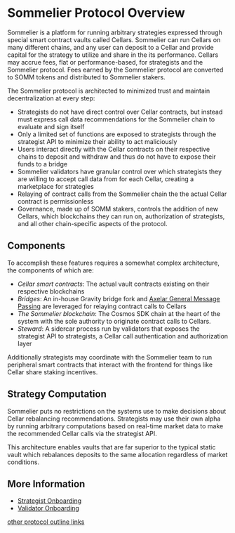 # Sommelier Protocol Overview

Sommelier is a platform for running arbitrary strategies expressed through special smart contract vaults called Cellars. Sommelier can run Cellars on many different chains, and any user can deposit to a Cellar and provide capital for the strategy to utilize and share in the its performance. Cellars may accrue fees, flat or performance-based, for strategists and the Sommelier protocol. Fees earned by the Sommelier protocol are converted to SOMM tokens and distributed to Sommelier stakers.

The Sommelier protocol is architected to minimized trust and maintain decentralization at every step: 

- Strategists do not have direct control over Cellar contracts, but instead must express call data recommendations for the Sommelier chain to evaluate and sign itself
- Only a limited set of functions are exposed to strategists through the strategist API to minimize their ability to act maliciously 
- Users interact directly with the Cellar contracts on their respective chains to deposit and withdraw and thus do not have to expose their funds to a bridge 
- Sommelier validators have granular control over which strategists they are willing to accept call data from for each Cellar, creating a marketplace for strategies
- Relaying of contract calls from the Sommelier chain the the actual Cellar contract is permissionless 
- Governance, made up of SOMM stakers, controls the addition of new Cellars, which blockchains they can run on, authorization of strategists, and all other chain-specific aspects of the protocol.

## Components

To accomplish these features requires a somewhat complex architecture, the components of which are:

- *Cellar smart contracts*: The actual vault contracts existing on their respective blockchains
- *Bridges*: An in-house Gravity bridge fork and [Axelar General Message Passing](https://docs.axelar.dev/dev/general-message-passing/overview) are leveraged for relaying contract calls to Cellars
- *The Sommelier blockchain*: The Cosmos SDK chain at the heart of the system with the sole authority to originate contract calls to Cellars.
- *Steward*: A sidercar process run by validators that exposes the strategist API to strategists, a Cellar call authentication and authorization layer

Additionally strategists may coordinate with the Sommelier team to run peripheral smart contracts that interact with the frontend for things like Cellar share staking incentives. 

## Strategy Computation

Sommelier puts no restrictions on the systems use to make decisions about Cellar rebalancing recommendations. Strategists may use their own alpha by running arbitrary computations based on real-time market data to make the recommended Cellar calls via the strategist API.

This architecture enables vaults that are far superior to the typical static vault which rebalances deposits to the same allocation regardless of market conditions.

## More Information

- [Strategist Onboarding]()
- [Validator Onboarding]()

[other protocol outline links]()
